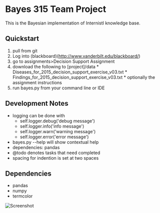 # Bayes 315 Team Project

This is the Bayesian implementation of InternistI knowledge base.

## Quickstart
1. pull from git
2. Log into (blackboard)(http://www.vanderbilt.edu/blackboard/)
  1. go to assignments>Decision Support Assignment
  2. download the following to [project]/data
    * Diseases_for_2015_decision_support_exercise_v03.txt
    * Findings_for_2015_decision_support_exercise_v03.txt
    * optionally the assignment instructions
3. run bayes.py from your command line or IDE

## Development Notes
* logging can be done with
  * self.logger.debug('debug message')
  * self.logger.info('info message')
  * self.logger.warn('warning message')
  * self.logger.error('error message')
* bayes.py --help will show contextual help
* dependencies: pandas
* @todo denotes tasks that need completed
* spacing for indention is set at two spaces

## Dependencies
* pandas
* numpy
* termcolor

![Screenshot](hhttps://github.com/west17m/bayesiniternistI/blob/master/screenshot.png)